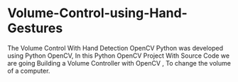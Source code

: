 # Volume-Control-using-Hand-Gestures
The Volume Control With Hand Detection OpenCV Python was developed using Python OpenCV, In this Python OpenCV Project With Source Code we are going Building a Volume Controller with OpenCV , To change the volume of a computer.
